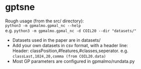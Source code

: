 # gptsne
Rough usage (from the src/ directory):   
`python3 -m gpmalmo.gpmal_nc --help`  
e.g. `python3 -m gpmalmo.gpmal_nc -d COIL20 --dir "datasets/"`

* Datasets used in the paper are in datasets/
* Add your own datasets in csv format, with a header line:  
Header: classPosition,#features,#classes,seperator. e.g.  
`classLast,1024,20,comma (from COIL20.data)`
* Most GP parameters are configured in gpmalmo/rundata.py

